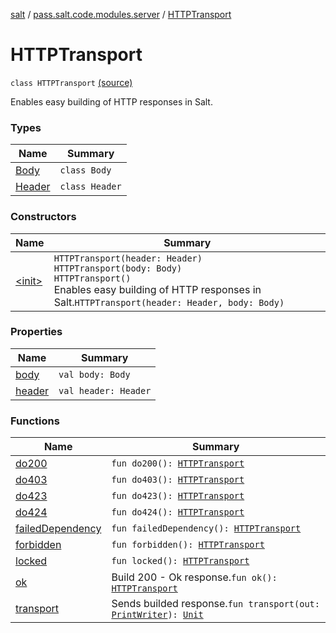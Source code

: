[salt](../../index.md) / [pass.salt.code.modules.server](../index.md) / [HTTPTransport](./index.md)

# HTTPTransport

`class HTTPTransport` [(source)](https://github.com/kurbaniec-tgm/salt/tree/master/code/modules/server/HTTPTransport.kt#L8)

Enables easy building of HTTP responses in Salt.

### Types

| Name | Summary |
|---|---|
| [Body](-body/index.md) | `class Body` |
| [Header](-header/index.md) | `class Header` |

### Constructors

| Name | Summary |
|---|---|
| [&lt;init&gt;](-init-.md) | `HTTPTransport(header: Header)`<br>`HTTPTransport(body: Body)`<br>`HTTPTransport()`<br>Enables easy building of HTTP responses in Salt.`HTTPTransport(header: Header, body: Body)` |

### Properties

| Name | Summary |
|---|---|
| [body](body.md) | `val body: Body` |
| [header](header.md) | `val header: Header` |

### Functions

| Name | Summary |
|---|---|
| [do200](do200.md) | `fun do200(): `[`HTTPTransport`](./index.md) |
| [do403](do403.md) | `fun do403(): `[`HTTPTransport`](./index.md) |
| [do423](do423.md) | `fun do423(): `[`HTTPTransport`](./index.md) |
| [do424](do424.md) | `fun do424(): `[`HTTPTransport`](./index.md) |
| [failedDependency](failed-dependency.md) | `fun failedDependency(): `[`HTTPTransport`](./index.md) |
| [forbidden](forbidden.md) | `fun forbidden(): `[`HTTPTransport`](./index.md) |
| [locked](locked.md) | `fun locked(): `[`HTTPTransport`](./index.md) |
| [ok](ok.md) | Build 200 - Ok response.`fun ok(): `[`HTTPTransport`](./index.md) |
| [transport](transport.md) | Sends builded response.`fun transport(out: `[`PrintWriter`](https://docs.oracle.com/javase/6/docs/api/java/io/PrintWriter.html)`): `[`Unit`](https://kotlinlang.org/api/latest/jvm/stdlib/kotlin/-unit/index.html) |
